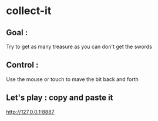 
# collect-it

## Goal :

Try to get as many treasure as you can don't get the swords 

## Control :

Use the mouse or touch to mave the bit back and forth

## Let's play : copy and paste it 

http://127.0.0.1:8887
